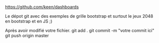 https://github.com/keen/dashboards

Le dépot git avec des exemples de grille bootstrap et surtout le jeux 2048 en bootstrap et en JS ;)

Après avoir modifié votre fichier.
git add .
git commit -m "votre commit ici"
git push origin master